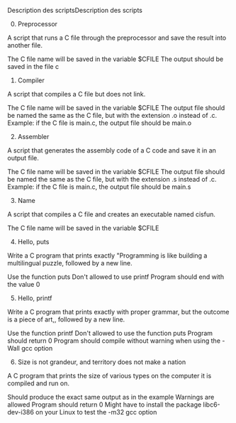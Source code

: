 Description des scriptsDescription des scripts

0. Preprocessor
 
A script that runs a C file through the preprocessor and save the result into another file.

The C file name will be saved in the variable $CFILE
The output should be saved in the file c


1. Compiler

A script that compiles a C file but does not link.

The C file name will be saved in the variable $CFILE
The output file should be named the same as the C file, but with the extension .o instead of .c.
Example: if the C file is main.c, the output file should be main.o


2. Assembler

A script that generates the assembly code of a C code and save it in an output file.

The C file name will be saved in the variable $CFILE
The output file should be named the same as the C file, but with the extension .s instead of .c.
Example: if the C file is main.c, the output file should be main.s


3. Name

A script that compiles a C file and creates an executable named cisfun.

The C file name will be saved in the variable $CFILE



4. Hello, puts

Write a C program that prints exactly "Programming is like building a multilingual puzzle, followed by a new line.

Use the function puts
Don't allowed to use printf
Program should end with the value 0


5. Hello, printf

Write a C program that prints exactly with proper grammar, but the outcome is a piece of art,, followed by a new line.

Use the function printf
Don't allowed to use the function puts
Program should return 0
Program should compile without warning when using the -Wall gcc option



6. Size is not grandeur, and territory does not make a nation

A C program that prints the size of various types on the computer it is compiled and run on.

Should produce the exact same output as in the example
Warnings are allowed
Program should return 0
Might have to install the package libc6-dev-i386 on your Linux to test the -m32 gcc option
